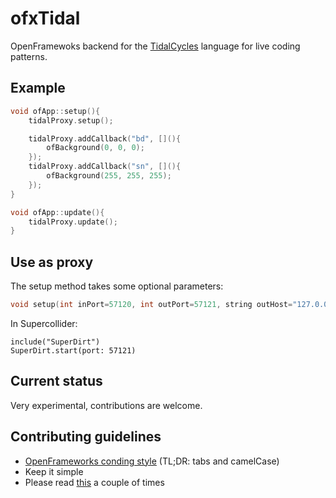 # ofxTidal

OpenFramewoks backend for the [TidalCycles](https://tidalcycles.org/) language
for live coding patterns.


## Example

```C++
void ofApp::setup(){
	tidalProxy.setup();

	tidalProxy.addCallback("bd", [](){
		ofBackground(0, 0, 0);
	});
	tidalProxy.addCallback("sn", [](){
		ofBackground(255, 255, 255);
	});
}

void ofApp::update(){
	tidalProxy.update();
}

```


## Use as proxy

The setup method takes some optional parameters:

```C++
void setup(int inPort=57120, int outPort=57121, string outHost="127.0.0.1");
```

In Supercollider:

```supercollider
include("SuperDirt")
SuperDirt.start(port: 57121)
```


## Current status

Very experimental, contributions are welcome.


## Contributing guidelines

- [OpenFrameworks conding style](https://github.com/openframeworks/openFrameworks/wiki/oF-code-style)
  (TL;DR: tabs and camelCase)
- Keep it simple
- Please read [this](https://www.python.org/dev/peps/pep-0020/) a couple of times
